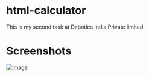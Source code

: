 # html-calculator
This is my second task at Dabotics India Private limited

# Screenshots
![image](https://github.com/parthasdey2304/html-calculator/assets/131694386/d82315c9-9f0a-4376-ba7d-bff5dc3b4e55)
